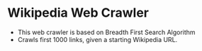# Wikipedia Web Crawler

* This web crawler is based on Breadth First Search Algorithm
* Crawls first 1000 links, given a starting Wikipedia URL.
